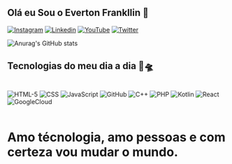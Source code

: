## Olá eu Sou o Everton Frankllin 👋


[![Instagram](https://img.shields.io/badge/Instagram-E4405F?style=for-the-badge&logo=instagram&logoColor=white)](https://www.instagram.com/dev_frankk/)
[![Linkedin](https://img.shields.io/badge/LinkedIn-0077B5?style=for-the-badge&logo=linkedin&logoColor=white)](www.linkedin.com/in/everton-frankllin-fullstack)
[![YouTube](https://img.shields.io/badge/YouTube-FF0000?style=for-the-badge&logo=youtube&logoColor=white)](https://www.youtube.com/@CodeAcademyClub)
[![Twitter](https://img.shields.io/badge/Twitter-1DA1F2?style=for-the-badge&logo=twitter&logoColor=white)](https://twitter.com/Dev_Frankll)

![Anurag's GitHub stats](https://github-readme-stats.vercel.app/api?username=EvertonFrankllin&show_icons=true&theme=dark)

## Tecnologias do meu dia a dia 🚀🛸

<div style="display: inline_block"><br/>
    <img align="center" alt= "HTML-5" src="https://img.shields.io/badge/HTML5-E34F26?style=for-the-badge&logo=html5&logoColor=white" />
    <img align="center" alt= "CSS" src="https://img.shields.io/badge/CSS-239120?&style=for-the-badge&logo=css3&logoColor=white" />
    <img align="center" alt= "JavaScript" src="https://img.shields.io/badge/JavaScript-323330?style=for-the-badge&logo=javascript&logoColor=F7DF1E" />
    <img align="center" alt= "GitHub" src="https://img.shields.io/badge/GitHub-100000?style=for-the-badge&logo=github&logoColor=white" />
    <img align="center" alt= "C++" src="https://img.shields.io/badge/C%2B%2B-00599C?style=for-the-badge&logo=c%2B%2B&logoColor=white" />
    <img align="center" alt= "PHP" src="https://img.shields.io/badge/PHP-777BB4?style=for-the-badge&logo=php&logoColor=white" />
    <img align="center" alt= "Kotlin" src="https://img.shields.io/badge/Kotlin-0095D5?&style=for-the-badge&logo=kotlin&logoColor=white" />
    <img align="center" alt= "React" src="https://img.shields.io/badge/React-20232A?style=for-the-badge&logo=react&logoColor=61DAFB" />
    <img align="center" alt= "GoogleCloud" src="https://img.shields.io/badge/Google_Cloud-4285F4?style=for-the-badge&logo=google-cloud&logoColor=white" />
</div>


<br/>

# Amo técnologia, amo pessoas e com certeza vou mudar o mundo.







